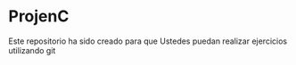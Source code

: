 # ProjenC
Este repositorio ha sido creado para que Ustedes puedan realizar ejercicios utilizando git
